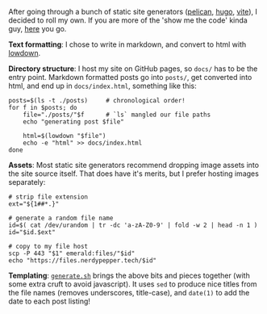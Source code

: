 After going through a bunch of static site generators
([pelican](https://blog.getpelican.com/),
[hugo](https://gohugo.io),
[vite](https://github.com/icyphox/vite)), I decided to roll
my own. If you are more of the 'show me the code' kinda guy,
[here](https://github.com/nerdypepper/site) you go.

**Text formatting**: I chose to write in markdown, and convert
to html with [lowdown](https://kristaps.bsd.lv/lowdown/).

**Directory structure**: I host my site on GitHub pages, so
`docs/` has to be the entry point. Markdown formatted posts
go into `posts/`, get converted into html, and end up in
`docs/index.html`, something like this:

```
posts=$(ls -t ./posts)     # chronological order!
for f in $posts; do
    file="./posts/"$f      # `ls` mangled our file paths
    echo "generating post $file"

    html=$(lowdown "$file")
    echo -e "html" >> docs/index.html
done
```

**Assets**: Most static site generators recommend dropping image
assets into the site source itself. That does have it's
merits, but I prefer hosting images separately:

```
# strip file extension
ext="${1##*.}"

# generate a random file name
id=$( cat /dev/urandom | tr -dc 'a-zA-Z0-9' | fold -w 2 | head -n 1 )
id="$id.$ext"

# copy to my file host
scp -P 443 "$1" emerald:files/"$id" 
echo "https://files.nerdypepper.tech/$id"
```

**Templating**:
[`generate.sh`](https://github.com/NerdyPepper/site/blob/master/generate.sh)
brings the above bits and pieces together (with some extra
cruft to avoid javascript).  It uses `sed` to produce nice
titles from the file names (removes underscores,
title-case), and `date(1)` to add the date to each post
listing!
